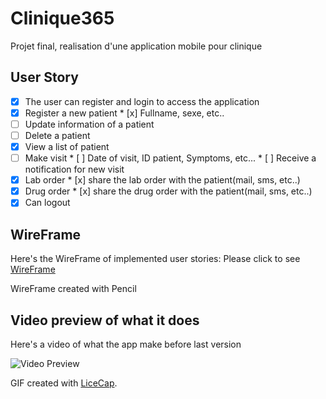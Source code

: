 # Clinique365

Projet final, realisation d'une application mobile pour clinique

##  User Story
* [x]  The user can register and login to access the application
* [x]  Register a new patient
       * [x] Fullname, sexe, etc..
* [ ]  Update information of a patient
* [ ]  Delete a patient
* [x]  View a list of patient
* [ ]  Make visit
       * [ ] Date of visit, ID patient, Symptoms, etc...
       * [ ] Receive a notification for new visit
* [x]  Lab order
       * [x] share the lab order with the patient(mail, sms, etc..)
* [x]  Drug order
       * [x] share the drug order with the patient(mail, sms, etc..)    
* [x]  Can logout

## WireFrame 

Here's the WireFrame of implemented user stories:
Please click to see [WireFrame](http://htmlpreview.github.io/?https://github.com/Clinique365/ProjetFinal/blob/master/Wireframe/index.html) 

WireFrame created with Pencil

## Video preview of what it does
Here's a video of what the app make before last version

<img src="https://github.com/jetprog/Clinique365/ProjetFinal/blob/master/Clinique365.gif" title="Video Preview" alt="Video Preview">

GIF created with [LiceCap](http://www.cockos.com/licecap/).

